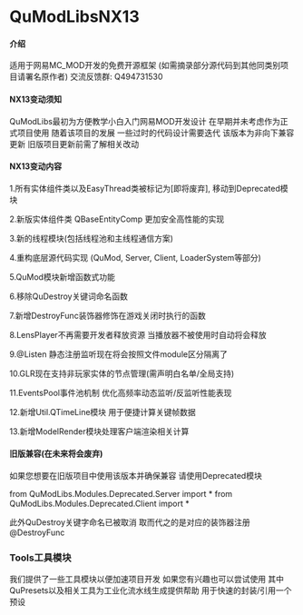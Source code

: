 # QuModLibsNX13

#### 介绍
适用于网易MC_MOD开发的免费开源框架 (如需摘录部分源代码到其他同类别项目请署名原作者)
交流反馈群: Q494731530


#### NX13变动须知
QuModLibs最初为方便教学小白入门网易MOD开发设计 在早期并未考虑作为正式项目使用
随着该项目的发展 一些过时的代码设计需要迭代 该版本为非向下兼容更新 旧版项目更新前需了解相关改动


#### NX13变动内容
1.所有实体组件类以及EasyThread类被标记为[即将废弃], 移动到Deprecated模块

2.新版实体组件类 QBaseEntityComp 更加安全高性能的实现

3.新的线程模块(包括线程池和主线程通信方案)

4.重构底层源代码实现 (QuMod, Server, Client, LoaderSystem等部分)

5.QuMod模块新增函数式功能

6.移除QuDestroy关键词命名函数

7.新增DestroyFunc装饰器修饰在游戏关闭时执行的函数

8.LensPlayer不再需要开发者释放资源 当播放器不被使用时自动将会释放

9.@Listen 静态注册监听现在将会按照文件module区分隔离了

10.GLR现在支持非玩家实体的节点管理(需声明白名单/全局支持)

11.EventsPool事件池机制 优化高频率动态监听/反监听性能表现

12.新增Util.QTimeLine模块 用于便捷计算关键帧数据

13.新增ModelRender模块处理客户端渲染相关计算


#### 旧版兼容(在未来将会废弃)
如果您想要在旧版项目中使用该版本并确保兼容 请使用Deprecated模块

from QuModLibs.Modules.Deprecated.Server import *
from QuModLibs.Modules.Deprecated.Client import *

此外QuDestroy关键字命名已被取消 取而代之的是对应的装饰器注册@DestroyFunc


### Tools工具模块
我们提供了一些工具模块以便加速项目开发 如果您有兴趣也可以尝试使用
其中QuPresets以及相关工具为工业化流水线生成提供帮助 用于快速的封装/引用一个预设